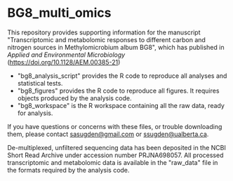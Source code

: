 # BG8_multi_omics
This repository provides supporting information for the manuscript "Transcriptomic and metabolomic responses to different carbon and nitrogen sources in Methylomicrobium album BG8", which has published in <i>Applied and Environmental Microbiology</i> (https://doi.org/10.1128/AEM.00385-21)

- "bg8_analysis_script" provides the R code to reproduce all analyses and statistical tests.
- "bg8_figures" provides the R code to reproduce all figures. It requires objects produced by the analysis code.
- "bg8_workspace" is the R workspace containing all the raw data, ready for analysis.

If you have questions or concerns with these files, or trouble downloading them, please contact sasugden@gmail.com or ssugden@ualberta.ca.

De-multiplexed, unfiltered sequencing data has been deposited in the NCBI Short Read Archive under accession number PRJNA698057. All processed transcriptomic and metabolomic data is available in the "raw_data" file in the formats required by the analysis code.
